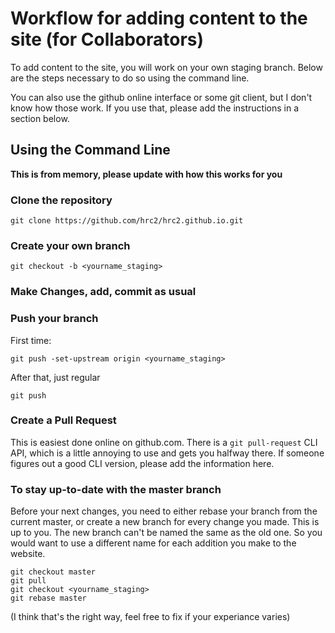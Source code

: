 # Workflow for adding content to the site (for Collaborators)

To add content to the site, you will work on your own staging branch. Below are the steps necessary to do so using the command line. 

You can also use the github online interface or some git client, but I don't know how those work. If you use that, please add the instructions in a section below.

## Using the Command Line

**This is from memory, please update with how this works for you**

### Clone the repository

`git clone https://github.com/hrc2/hrc2.github.io.git`

### Create your own branch

`git checkout -b <yourname_staging>` 

### Make Changes, add, commit as usual

### Push your branch 

First time:

`git push -set-upstream origin <yourname_staging>`

After that, just regular

`git push`

### Create a Pull Request

This is easiest done online on github.com. There is a `git pull-request` CLI API, which is a little annoying to use and gets you halfway there. If someone figures out a good CLI version, please add the information here.

### To stay up-to-date with the master branch

Before your next changes, you need to either rebase your branch from the current master, or create a new branch for every change you made. This is up to you. The new branch can't be named the same as the old one. So you would want to use a different name for each addition you make to the website. 

```
git checkout master
git pull
git checkout <yourname_staging>
git rebase master
```

(I think that's the right way, feel free to fix if your experiance varies)
